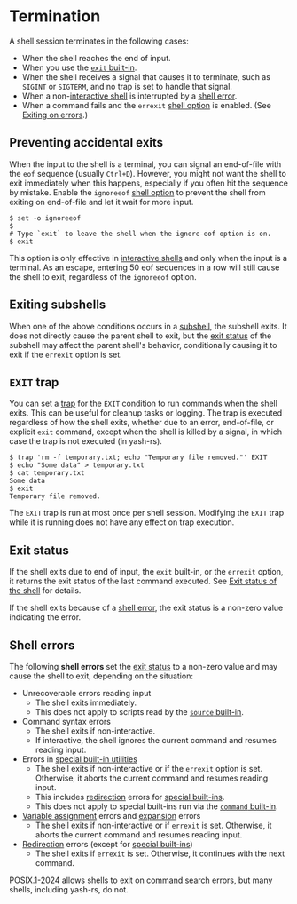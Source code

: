 # Termination

A shell session terminates in the following cases:

- When the shell reaches the end of input.
- When you use the [`exit` built-in](builtins/exit.md).
- When the shell receives a signal that causes it to terminate, such as `SIGINT` or `SIGTERM`, and no trap is set to handle that signal.
- When a non-[interactive shell](interactive/index.html) is interrupted by a [shell error](#shell-errors).
- When a command fails and the `errexit` [shell option] is enabled. (See [Exiting on errors](language/commands/exit_status.md#exiting-on-errors).)

## Preventing accidental exits

When the input to the shell is a terminal, you can signal an end-of-file with the `eof` sequence (usually `Ctrl+D`). However, you might not want the shell to exit immediately when this happens, especially if you often hit the sequence by mistake. Enable the `ignoreeof` [shell option] to prevent the shell from exiting on end-of-file and let it wait for more input.

```shell,no_run
$ set -o ignoreeof
$ 
# Type `exit` to leave the shell when the ignore-eof option is on.
$ exit
```

This option is only effective in [interactive shells](interactive/index.html) and only when the input is a terminal. As an escape, entering 50 eof sequences in a row will still cause the shell to exit, regardless of the `ignoreeof` option.

## Exiting subshells

When one of the above conditions occurs in a [subshell](environment/index.html#subshells), the subshell exits. It does not directly cause the parent shell to exit, but the [exit status] of the subshell may affect the parent shell's behavior, conditionally causing it to exit if the `errexit` option is set.

## `EXIT` trap

You can set a [trap](environment/traps.md) for the `EXIT` condition to run commands when the shell exits. This can be useful for cleanup tasks or logging. The trap is executed regardless of how the shell exits, whether due to an error, end-of-file, or explicit `exit` command, except when the shell is killed by a signal, in which case the trap is not executed (in yash-rs).

```shell,one_shot
$ trap 'rm -f temporary.txt; echo "Temporary file removed."' EXIT
$ echo "Some data" > temporary.txt
$ cat temporary.txt
Some data
$ exit
Temporary file removed.
```

The `EXIT` trap is run at most once per shell session. Modifying the `EXIT` trap while it is running does not have any effect on trap execution.

## Exit status

If the shell exits due to end of input, the `exit` built-in, or the `errexit` option, it returns the exit status of the last command executed. See [Exit status of the shell](language/commands/exit_status.md#exit-status-of-the-shell) for details.

If the shell exits because of a [shell error], the exit status is a non-zero value indicating the error.

## Shell errors

The following **shell errors** set the [exit status] to a non-zero value and may cause the shell to exit, depending on the situation:

- Unrecoverable errors reading input
    - The shell exits immediately.
    - This does not apply to scripts read by the [`source` built-in](builtins/source.md).
- Command syntax errors
    - The shell exits if non-interactive.
    - If interactive, the shell ignores the current command and resumes reading input.
- Errors in [special built-in utilities](builtins/index.html#special-built-ins)
    - The shell exits if non-interactive or if the `errexit` option is set. Otherwise, it aborts the current command and resumes reading input.
    - This includes [redirection](language/redirections/index.html) errors for [special built-ins](builtins/index.html#special-built-ins).
    - This does not apply to special built-ins run via the [`command` built-in](builtins/command.md).
- [Variable assignment](language/parameters/variables.md#defining-variables) errors and [expansion](language/words/index.html#word-expansion) errors
    - The shell exits if non-interactive or if `errexit` is set. Otherwise, it aborts the current command and resumes reading input.
- [Redirection](language/redirections/index.html) errors (except for [special built-ins](builtins/index.html#special-built-ins))
    - The shell exits if `errexit` is set. Otherwise, it continues with the next command.

POSIX.1-2024 allows shells to exit on [command search](language/commands/simple.md#command-search) errors, but many shells, including yash-rs, do not.

[exit status]: #exit-status
[shell error]: #shell-errors
[shell option]: environment/options.md
